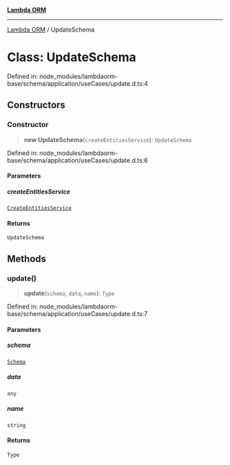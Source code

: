 [**Lambda ORM**](../README.md)

***

[Lambda ORM](../README.md) / UpdateSchema

# Class: UpdateSchema

Defined in: node\_modules/lambdaorm-base/schema/application/useCases/update.d.ts:4

## Constructors

### Constructor

> **new UpdateSchema**(`createEntitiesService`): `UpdateSchema`

Defined in: node\_modules/lambdaorm-base/schema/application/useCases/update.d.ts:6

#### Parameters

##### createEntitiesService

[`CreateEntitiesService`](CreateEntitiesService.md)

#### Returns

`UpdateSchema`

## Methods

### update()

> **update**(`schema`, `data`, `name`): `Type`

Defined in: node\_modules/lambdaorm-base/schema/application/useCases/update.d.ts:7

#### Parameters

##### schema

[`Schema`](../interfaces/Schema.md)

##### data

`any`

##### name

`string`

#### Returns

`Type`
